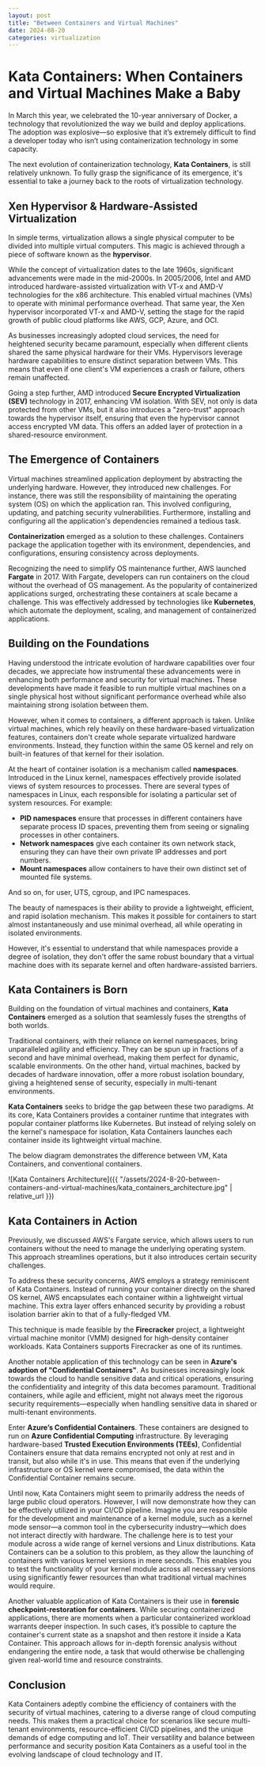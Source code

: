 ```yaml
---
layout: post
title: "Between Containers and Virtual Machines"
date: 2024-08-20
categories: virtualization
---
```


# Kata Containers: When Containers and Virtual Machines Make a Baby

In March this year, we celebrated the 10-year anniversary of Docker, a technology that revolutionized the way we build and deploy applications. The adoption was explosive—so explosive that it’s extremely difficult to find a developer today who isn’t using containerization technology in some capacity.

The next evolution of containerization technology, **Kata Containers**, is still relatively unknown. To fully grasp the significance of its emergence, it's essential to take a journey back to the roots of virtualization technology.

## Xen Hypervisor & Hardware-Assisted Virtualization

In simple terms, virtualization allows a single physical computer to be divided into multiple virtual computers. This magic is achieved through a piece of software known as the **hypervisor**.

While the concept of virtualization dates to the late 1960s, significant advancements were made in the mid-2000s. In 2005/2006, Intel and AMD introduced hardware-assisted virtualization with VT-x and AMD-V technologies for the x86 architecture. This enabled virtual machines (VMs) to operate with minimal performance overhead. That same year, the Xen hypervisor incorporated VT-x and AMD-V, setting the stage for the rapid growth of public cloud platforms like AWS, GCP, Azure, and OCI.

As businesses increasingly adopted cloud services, the need for heightened security became paramount, especially when different clients shared the same physical hardware for their VMs. Hypervisors leverage hardware capabilities to ensure distinct separation between VMs. This means that even if one client's VM experiences a crash or failure, others remain unaffected.

Going a step further, AMD introduced **Secure Encrypted Virtualization (SEV)** technology in 2017, enhancing VM isolation. With SEV, not only is data protected from other VMs, but it also introduces a "zero-trust" approach towards the hypervisor itself, ensuring that even the hypervisor cannot access encrypted VM data. This offers an added layer of protection in a shared-resource environment.

## The Emergence of Containers

Virtual machines streamlined application deployment by abstracting the underlying hardware. However, they introduced new challenges. For instance, there was still the responsibility of maintaining the operating system (OS) on which the application ran. This involved configuring, updating, and patching security vulnerabilities. Furthermore, installing and configuring all the application's dependencies remained a tedious task.

**Containerization** emerged as a solution to these challenges. Containers package the application together with its environment, dependencies, and configurations, ensuring consistency across deployments.

Recognizing the need to simplify OS maintenance further, AWS launched **Fargate** in 2017. With Fargate, developers can run containers on the cloud without the overhead of OS management. As the popularity of containerized applications surged, orchestrating these containers at scale became a challenge. This was effectively addressed by technologies like **Kubernetes**, which automate the deployment, scaling, and management of containerized applications.

## Building on the Foundations

Having understood the intricate evolution of hardware capabilities over four decades, we appreciate how instrumental these advancements were in enhancing both performance and security for virtual machines. These developments have made it feasible to run multiple virtual machines on a single physical host without significant performance overhead while also maintaining strong isolation between them.

However, when it comes to containers, a different approach is taken. Unlike virtual machines, which rely heavily on these hardware-based virtualization features, containers don't create whole separate virtualized hardware environments. Instead, they function within the same OS kernel and rely on built-in features of that kernel for their isolation.

At the heart of container isolation is a mechanism called **namespaces**. Introduced in the Linux kernel, namespaces effectively provide isolated views of system resources to processes. There are several types of namespaces in Linux, each responsible for isolating a particular set of system resources. For example:

- **PID namespaces** ensure that processes in different containers have separate process ID spaces, preventing them from seeing or signaling processes in other containers.
- **Network namespaces** give each container its own network stack, ensuring they can have their own private IP addresses and port numbers.
- **Mount namespaces** allow containers to have their own distinct set of mounted file systems.

And so on, for user, UTS, cgroup, and IPC namespaces.

The beauty of namespaces is their ability to provide a lightweight, efficient, and rapid isolation mechanism. This makes it possible for containers to start almost instantaneously and use minimal overhead, all while operating in isolated environments.

However, it's essential to understand that while namespaces provide a degree of isolation, they don't offer the same robust boundary that a virtual machine does with its separate kernel and often hardware-assisted barriers.

## Kata Containers is Born

Building on the foundation of virtual machines and containers, **Kata Containers** emerged as a solution that seamlessly fuses the strengths of both worlds.

Traditional containers, with their reliance on kernel namespaces, bring unparalleled agility and efficiency. They can be spun up in fractions of a second and have minimal overhead, making them perfect for dynamic, scalable environments. On the other hand, virtual machines, backed by decades of hardware innovation, offer a more robust isolation boundary, giving a heightened sense of security, especially in multi-tenant environments.

**Kata Containers** seeks to bridge the gap between these two paradigms. At its core, Kata Containers provides a container runtime that integrates with popular container platforms like Kubernetes. But instead of relying solely on the kernel's namespace for isolation, Kata Containers launches each container inside its lightweight virtual machine.

The below diagram demonstrates the difference between VM, Kata Containers, and conventional containers.

![Kata Containers Architecture]({{ "/assets/2024-8-20-between-containers-and-virtual-machines/kata_containers_architecture.jpg" | relative_url }})


## Kata Containers in Action

Previously, we discussed AWS's Fargate service, which allows users to run containers without the need to manage the underlying operating system. This approach streamlines operations, but it also introduces certain security challenges.

To address these security concerns, AWS employs a strategy reminiscent of Kata Containers. Instead of running your container directly on the shared OS kernel, AWS encapsulates each container within a lightweight virtual machine. This extra layer offers enhanced security by providing a robust isolation barrier akin to that of a fully-fledged VM.

This technique is made feasible by the **Firecracker** project, a lightweight virtual machine monitor (VMM) designed for high-density container workloads. Kata Containers supports Firecracker as one of its runtimes.

Another notable application of this technology can be seen in **Azure's adoption of "Confidential Containers"**. As businesses increasingly look towards the cloud to handle sensitive data and critical operations, ensuring the confidentiality and integrity of this data becomes paramount. Traditional containers, while agile and efficient, might not always meet the rigorous security requirements—especially when handling sensitive data in shared or multi-tenant environments.

Enter **Azure’s Confidential Containers**. These containers are designed to run on **Azure Confidential Computing** infrastructure. By leveraging hardware-based **Trusted Execution Environments (TEEs)**, Confidential Containers ensure that data remains encrypted not only at rest and in transit, but also while it's in use. This means that even if the underlying infrastructure or OS kernel were compromised, the data within the Confidential Container remains secure.

Until now, Kata Containers might seem to primarily address the needs of large public cloud operators. However, I will now demonstrate how they can be effectively utilized in your CI/CD pipeline. Imagine you are responsible for the development and maintenance of a kernel module, such as a kernel mode sensor—a common tool in the cybersecurity industry—which does not interact directly with hardware. The challenge here is to test your module across a wide range of kernel versions and Linux distributions. Kata Containers can be a solution to this problem, as they allow the launching of containers with various kernel versions in mere seconds. This enables you to test the functionality of your kernel module across all necessary versions using significantly fewer resources than what traditional virtual machines would require.

Another valuable application of Kata Containers is their use in **forensic checkpoint-restoration for containers**. While securing containerized applications, there are moments when a particular containerized workload warrants deeper inspection. In such cases, it’s possible to capture the container's current state as a snapshot and then restore it inside a Kata Container. This approach allows for in-depth forensic analysis without endangering the entire node, a task that would otherwise be challenging given real-world time and resource constraints.

## Conclusion

Kata Containers adeptly combine the efficiency of containers with the security of virtual machines, catering to a diverse range of cloud computing needs. This makes them a practical choice for scenarios like secure multi-tenant environments, resource-efficient CI/CD pipelines, and the unique demands of edge computing and IoT. Their versatility and balance between performance and security position Kata Containers as a useful tool in the evolving landscape of cloud technology and IT.